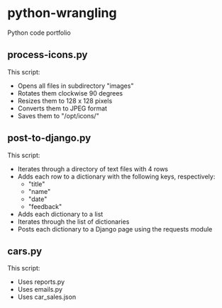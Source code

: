 # python-wrangling
Python code portfolio

## process-icons.py

This script:
- Opens all files in subdirectory "images"
- Rotates them clockwise 90 degrees
- Resizes them to 128 x 128 pixels
- Converts them to JPEG format
- Saves them to "/opt/icons/"

## post-to-django.py

This script:
- Iterates through a directory of text files with 4 rows
- Adds each row to a dictionary with the following keys, respectively:
  * "title"
  * "name"
  * "date"
  * "feedback"
- Adds each dictionary to a list
- Iterates through the list of dictionaries
- Posts each dictionary to a Django page using the requests module

## cars.py

This script:
- Uses reports.py
- Uses emails.py
- Uses car_sales.json
